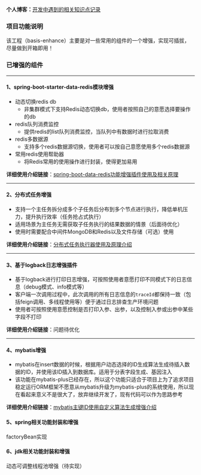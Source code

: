**个人博客：**[开发中遇到的相关知识点记录](https://blog.csdn.net/Hellowenpan?spm=1000.2115.3001.5343)


### 项目功能说明
该工程（basis-enhance）主要是对一些常用的组件的一个增强，实现可插拔，尽量做到开箱即用！

### 已增强的组件

***

#### 1、spring-boot-starter-data-redis模块增强

- 动态切换redis db
  - 非集群模式下支持Redis动态切换db，使用者按照自己的意愿选择要操作的db
- redis队列消费监控
  - 提供redis的list队列消费监控，当队列中有数据时进行拉取消费
- redis多数据源
  - 支持多个redis数据源切换，使用者可以按自己意愿使用多个redis数据源
- 常用redis使用帮助器
  - 将Redis常用的使用操作进行封装，使得更加易用

**详细使用介绍链接**：[spring-boot-data-redis功能增强插件使用及相关原理](./enhance-boot-data-redis/README.md)



***

#### 2、分布式任务增强

- 支持一个主任务拆分成多个子任务后分布到多个节点进行执行，降低单机压力，提升执行效率（任务抢占式执行）
- 适用场景为主任务无需获取子任务执行的结果数据的情景（后面待优化）
- 使用时需要配合中间件MongoDB和Redis以及文件存储（可选）使用

**详细使用介绍链接**：[分布式任务执行器使用及原理介绍](./enhance-distribute-executor/README.md)



***

#### 3、基于logback日志增强插件

- 基于logback进行打印日志增强，可按照使用者意愿打印不同模式下的日志信息（debug模式、info模式等）
- 客户端一次调用过程中，此次调用的所有日志信息的`traceId`都保持一致（包括feign调用、多线程使用等）便于通过日志排查生产环境问题
- 使用者可按照使用意愿控制是否打印入参、出参，以及控制入参或出参中某些字段不打印

**详细使用介绍链接**：问题待优化



***

#### 4、mybatis增强

- mybatis在insert数据的时候，根据用户动态选择的ID生成算法生成待插入数据的ID，并使用该ID插入到数据库。适用于分表字段生成、基因注入
- 该功能在mybatis-plus已经存在，所以这个功能只适合于项目上为了追求项目稳定运行ORM框架不愿意从mybatis升级为mybatis-plus的系统使用，所以现在看起来意义不是很大了，放弃继续开发了，现有代码可以作为思路参考

**详细使用介绍链接**：[mybatis主键ID使用自定义算法生成增强介绍](./enhance-boot-mybatis/README.md)


#### 5、spring相关功能封装和增强

factoryBean实现


#### 6、jdk相关功能封装和增强

动态可调整线程池增强（待实现）

